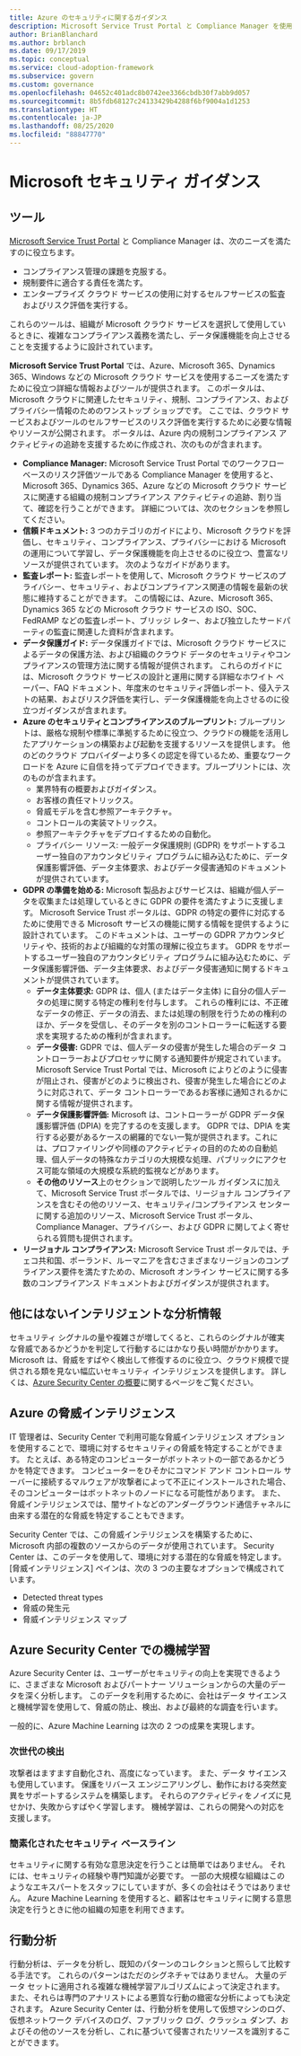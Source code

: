 ```yaml
---
title: Azure のセキュリティに関するガイダンス
description: Microsoft Service Trust Portal と Compliance Manager を使用して、複雑なコンプライアンス義務を満たし、データ保護を向上させることができます。
author: BrianBlanchard
ms.author: brblanch
ms.date: 09/17/2019
ms.topic: conceptual
ms.service: cloud-adoption-framework
ms.subservice: govern
ms.custom: governance
ms.openlocfilehash: 04652c401adc8b0742ee3366cbdb30f7abb9d057
ms.sourcegitcommit: 8b5fdb68127c24133429b4288f6bf9004a1d1253
ms.translationtype: HT
ms.contentlocale: ja-JP
ms.lasthandoff: 08/25/2020
ms.locfileid: "88847770"
---
```

<!-- cSpell:ignore DPIAs -->

# <a name="microsoft-security-guidance"></a>Microsoft セキュリティ ガイダンス

## <a name="tools"></a>ツール

[Microsoft Service Trust Portal](https://servicetrust.microsoft.com) と Compliance Manager は、次のニーズを満たすのに役立ちます。

- コンプライアンス管理の課題を克服する。
- 規制要件に適合する責任を満たす。
- エンタープライズ クラウド サービスの使用に対するセルフサービスの監査およびリスク評価を実行する。

これらのツールは、組織が Microsoft クラウド サービスを選択して使用しているときに、複雑なコンプライアンス義務を満たし、データ保護機能を向上させることを支援するように設計されています。

**Microsoft Service Trust Portal** では、Azure、Microsoft 365、Dynamics 365、Windows などの Microsoft クラウド サービスを使用するニーズを満たすために役立つ詳細な情報およびツールが提供されます。 このポータルは、Microsoft クラウドに関連したセキュリティ、規制、コンプライアンス、およびプライバシー情報のためのワンストップ ショップです。 ここでは、クラウド サービスおよびツールのセルフサービスのリスク評価を実行するために必要な情報やリソースが公開されます。 ポータルは、Azure 内の規制コンプライアンス アクティビティの追跡を支援するために作成され、次のものが含まれます。

- **Compliance Manager:** Microsoft Service Trust Portal でのワークフロー ベースのリスク評価ツールである Compliance Manager を使用すると、Microsoft 365、Dynamics 365、Azure などの Microsoft クラウド サービスに関連する組織の規制コンプライアンス アクティビティの追跡、割り当て、確認を行うことができます。 詳細については、次のセクションを参照してください。
- **信頼ドキュメント:** 3 つのカテゴリのガイドにより、Microsoft クラウドを評価し、セキュリティ、コンプライアンス、プライバシーにおける Microsoft の運用について学習し、データ保護機能を向上させるのに役立つ、豊富なリソースが提供されています。 次のようなガイドがあります。
- **監査レポート:** 監査レポートを使用して、Microsoft クラウド サービスのプライバシー、セキュリティ、およびコンプライアンス関連の情報を最新の状態に維持することができます。 この情報には、Azure、Microsoft 365、Dynamics 365 などの Microsoft クラウド サービスの ISO、SOC、FedRAMP などの監査レポート、ブリッジ レター、および独立したサードパーティの監査に関連した資料が含まれます。
- **データ保護ガイド:** データ保護ガイドでは、Microsoft クラウド サービスによるデータの保護方法、および組織のクラウド データのセキュリティやコンプライアンスの管理方法に関する情報が提供されます。 これらのガイドには、Microsoft クラウド サービスの設計と運用に関する詳細なホワイト ペーパー、FAQ ドキュメント、年度末のセキュリティ評価レポート、侵入テストの結果、およびリスク評価を実行し、データ保護機能を向上させるのに役立つガイダンスが含まれます。
- **Azure のセキュリティとコンプライアンスのブループリント:** ブループリントは、厳格な規制や標準に準拠するために役立つ、クラウドの機能を活用したアプリケーションの構築および起動を支援するリソースを提供します。 他のどのクラウド プロバイダーより多くの認定を得ているため、重要なワークロードを Azure に自信を持ってデプロイできます。ブループリントには、次のものが含まれます。
  - 業界特有の概要およびガイダンス。
  - お客様の責任マトリックス。
  - 脅威モデルを含む参照アーキテクチャ。
  - コントロールの実装マトリックス。
  - 参照アーキテクチャをデプロイするための自動化。
  - プライバシー リソース: 一般データ保護規則 (GDPR) をサポートするユーザー独自のアカウンタビリティ プログラムに組み込むために、データ保護影響評価、データ主体要求、およびデータ侵害通知のドキュメントが提供されています。
- **GDPR の準備を始める:** Microsoft 製品およびサービスは、組織が個人データを収集または処理しているときに GDPR の要件を満たすように支援します。 Microsoft Service Trust ポータルは、GDPR の特定の要件に対応するために使用できる Microsoft サービスの機能に関する情報を提供するように設計されています。 このドキュメントは、ユーザーの GDPR アカウンタビリティや、技術的および組織的な対策の理解に役立ちます。 GDPR をサポートするユーザー独自のアカウンタビリティ プログラムに組み込むために、データ保護影響評価、データ主体要求、およびデータ侵害通知に関するドキュメントが提供されています。
  - **データ主体要求:** GDPR は、個人 (またはデータ主体) に自分の個人データの処理に関する特定の権利を付与します。 これらの権利には、不正確なデータの修正、データの消去、または処理の制限を行うための権利のほか、データを受信し、そのデータを別のコントローラーに転送する要求を実現するための権利が含まれます。
  - **データ侵害:** GDPR では、個人データの侵害が発生した場合のデータ コントローラーおよびプロセッサに関する通知要件が規定されています。 Microsoft Service Trust Portal では、Microsoft によりどのように侵害が阻止され、侵害がどのように検出され、侵害が発生した場合にどのように対応されて、データ コントローラーであるお客様に通知されるかに関する情報が提供されます。
  - **データ保護影響評価:** Microsoft は、コントローラーが GDPR データ保護影響評価 (DPIA) を完了するのを支援します。 GDPR では、DPIA を実行する必要があるケースの網羅的でない一覧が提供されます。これには、プロファイリングや同様のアクティビティの目的のための自動処理、個人データの特殊なカテゴリの大規模な処理、パブリックにアクセス可能な領域の大規模な系統的監視などがあります。
  - **その他のリソース**上のセクションで説明したツール ガイダンスに加えて、Microsoft Service Trust ポータルでは、リージョナル コンプライアンスを含むその他のリソース、セキュリティ/コンプライアンス センターに関する追加のリソース、Microsoft Service Trust ポータル、Compliance Manager、プライバシー、および GDPR に関してよく寄せられる質問も提供されます。
- **リージョナル コンプライアンス:** Microsoft Service Trust ポータルでは、チェコ共和国、ポーランド、ルーマニアを含むさまざまなリージョンのコンプライアンス要件を満たすための、Microsoft オンライン サービスに関する多数のコンプライアンス ドキュメントおよびガイダンスが提供されます。

## <a name="unique-intelligent-insights"></a>他にはないインテリジェントな分析情報

セキュリティ シグナルの量や複雑さが増してくると、これらのシグナルが確実な脅威であるかどうかを判定して行動するにはかなり長い時間がかかります。 Microsoft は、脅威をすばやく検出して修復するのに役立つ、クラウド規模で提供される類を見ない幅広いセキュリティ インテリジェンスを提供します。 詳しくは、[Azure Security Center の概要](/azure/security-center/security-center-intro)に関するページをご覧ください。

## <a name="azure-threat-intelligence"></a>Azure の脅威インテリジェンス

IT 管理者は、Security Center で利用可能な脅威インテリジェンス オプションを使用することで、環境に対するセキュリティの脅威を特定することができます。 たとえば、ある特定のコンピューターがボットネットの一部であるかどうかを特定できます。 コンピューターをひそかにコマンド アンド コントロール サーバーに接続するマルウェアが攻撃者によって不正にインストールされた場合、そのコンピューターはボットネットのノードになる可能性があります。 また、脅威インテリジェンスでは、闇サイトなどのアンダーグラウンド通信チャネルに由来する潜在的な脅威を特定することもできます。

Security Center では、この脅威インテリジェンスを構築するために、Microsoft 内部の複数のソースからのデータが使用されています。 Security Center は、このデータを使用して、環境に対する潜在的な脅威を特定します。 [脅威インテリジェンス] ペインは、次の 3 つの主要なオプションで構成されています。

- Detected threat types
- 脅威の発生元
- 脅威インテリジェンス マップ

## <a name="machine-learning-in-azure-security-center"></a>Azure Security Center での機械学習

Azure Security Center は、ユーザーがセキュリティの向上を実現できるように、さまざまな Microsoft およびパートナー ソリューションからの大量のデータを深く分析します。 このデータを利用するために、会社はデータ サイエンスと機械学習を使用して、脅威の防止、検出、および最終的な調査を行います。

一般的に、Azure Machine Learning は次の 2 つの成果を実現します。

### <a name="next-generation-detection"></a>次世代の検出

攻撃者はますます自動化され、高度になっています。 また、データ サイエンスも使用しています。 保護をリバース エンジニアリングし、動作における突然変異をサポートするシステムを構築します。 それらのアクティビティをノイズに見せかけ、失敗からすばやく学習します。 機械学習は、これらの開発への対応を支援します。

### <a name="simplified-security-baseline"></a>簡素化されたセキュリティ ベースライン

セキュリティに関する有効な意思決定を行うことは簡単ではありません。 それには、セキュリティの経験や専門知識が必要です。 一部の大規模な組織はこのようなエキスパートをスタッフにしていますが、多くの会社はそうではありません。 Azure Machine Learning を使用すると、顧客はセキュリティに関する意思決定を行うときに他の組織の知恵を利用できます。

## <a name="behavioral-analytics"></a>行動分析

行動分析は、データを分析し、既知のパターンのコレクションと照らして比較する手法です。 これらのパターンはただのシグネチャではありません。 大量のデータ セットに適用される複雑な機械学習アルゴリズムによって決定されます。 また、それらは専門のアナリストによる悪質な行動の緻密な分析によっても決定されます。 Azure Security Center は、行動分析を使用して仮想マシンのログ、仮想ネットワーク デバイスのログ、ファブリック ログ、クラッシュ ダンプ、およびその他のソースを分析し、これに基づいて侵害されたリソースを識別することができます。
